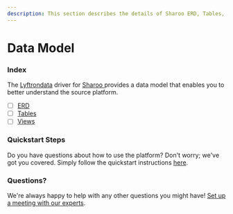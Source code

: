 ```yaml
---
description: This section describes the details of Sharoo ERD, Tables, and Views.
---
```


# Data Model

### Index

The  [Lyftrondata](https://www.lyftrondata.com/) driver for [Sharoo](https://www.lyftrondata.com/integration/sharoo/)[ ](https://www.lyftrondata.com/integration/sharoo/)provides a data model that enables you to better understand the source platform.

* [ ] [ERD](../../../marketing-analytics/sharoo/data-model/erd.md)
* [ ] [Tables](../../../marketing-analytics/sharoo/data-model/tables.md)
* [ ] [Views](../../../marketing-analytics/sharoo/data-model/views.md)

### Quickstart Steps

Do you have questions about how to use the platform? Don't worry; we've got you covered. Simply follow the quickstart instructions [here](../../../../quickstart-steps.md).

### Questions? <a href="#questions" id="questions"></a>

We're always happy to help with any other questions you might have! [Set up a meeting with our experts](https://www.lyftrondata.com/book-a-meeting/).

